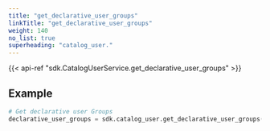 ```yaml
---
title: "get_declarative_user_groups"
linkTitle: "get_declarative_user_groups"
weight: 140
no_list: true
superheading: "catalog_user."
---
```


{{< api-ref "sdk.CatalogUserService.get_declarative_user_groups" >}}

## Example

```python
# Get declarative user Groups
declarative_user_groups = sdk.catalog_user.get_declarative_user_groups()
```
